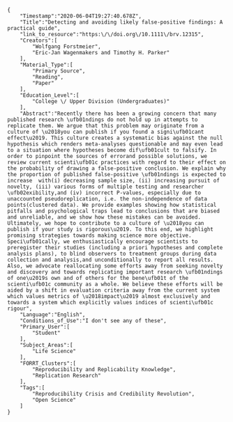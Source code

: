 
    {
        "Timestamp":"2020-06-04T19:27:40.678Z",
        "Title":"Detecting and avoiding likely false-positive findings: A practical guide",
        "link_to_resource":"https:\/\/doi.org\/10.1111\/brv.12315",
        "Creators":[
            "Wolfgang Forstmeier",
            "Eric-Jan Wagenmakers and Timothy H. Parker"
        ],
        "Material_Type":[
            "Primary Source",
            "Reading",
            "Paper"
        ],
        "Education_Level":[
            "College \/ Upper Division (Undergraduates)"
        ],
        "Abstract":"Recently there has been a growing concern that many published research \ufb01ndings do not hold up in attempts to replicate them. We argue that this problem may originate from a culture of \u2018you can publish if you found a signi\ufb01cant effect\u2019. This culture creates a systematic bias against the null hypothesis which renders meta-analyses questionable and may even lead to a situation where hypotheses become dif\ufb01cult to falsify. In order to pinpoint the sources of errorand possible solutions, we review current scienti\ufb01c practices with regard to their effect on the probability of drawing a false-positive conclusion. We explain why the proportion of published false-positive \ufb01ndings is expected to increase  with(i) decreasing sample size, (ii) increasing pursuit of novelty, (iii) various forms of multiple testing and researcher \ufb02exibility,and (iv) incorrect P-values, especially due to unaccounted pseudoreplication, i.e. the non-independence of data points(clustered data). We provide examples showing how statistical pitfalls and psychological traps lead to conclusions that are biased and unreliable, and we show how these mistakes can be avoided. Ultimately, we hope to contribute to a culture of \u2018you can publish if your study is rigorous\u2019. To this end, we highlight promising strategies towards making science more objective. Speci\ufb01cally, we enthusiastically encourage scientists to preregister their studies (including a priori hypotheses and complete analysis plans), to blind observers to treatment groups during data collection and analysis,and unconditionally to report all results. Also, we advocate reallocating some efforts away from seeking novelty and discovery and towards replicating important research \ufb01ndings of one\u2019s own and of others for the bene\ufb01t of the scienti\ufb01c community as a whole. We believe these efforts will be aided by a shift in evaluation criteria away from the current system which values metrics of \u2018impact\u2019 almost exclusively and towards a system which explicitly values indices of scienti\ufb01c rigour",
        "Language":"English",
        "Conditions_of_Use":"I don't see any of these",
        "Primary_User":[
            "Student"
        ],
        "Subject_Areas":[
            "Life Science"
        ],
        "FORRT_Clusters":[
            "Reproducibility and Replicability Knowledge",
            "Replication Research"
        ],
        "Tags":[
            "Reproducibility Crisis and Credibility Revolution",
            "Open Science"
        ]
    }
